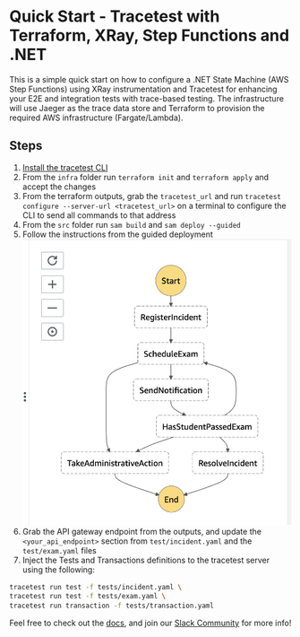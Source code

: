# Quick Start - Tracetest with Terraform, XRay, Step Functions and .NET

This is a simple quick start on how to configure a .NET State Machine (AWS Step Functions) using XRay instrumentation and Tracetest for enhancing your E2E and integration tests with trace-based testing. The infrastructure will use Jaeger as the trace data store and Terraform to provision the required AWS infrastructure (Fargate/Lambda).

## Steps

1. [Install the tracetest CLI](https://github.com/kubeshop/tracetest/blob/main/docs/installing.md#cli-installation)
2. From the `infra` folder run `terraform init` and `terraform apply` and accept the changes
3. From the terraform outputs, grab the `tracetest_url` and run `tracetest configure --server-url <tracetest_url>` on a terminal to configure the CLI to send all commands to that address
4. From the `src` folder run `sam build` and `sam deploy --guided`
5. Follow the instructions from the guided deployment
![functions](./assets/functions.png)
6. Grab the API gateway endpoint from the outputs, and update the `<your_api_endpoint>` section from `test/incident.yaml` and the `test/exam.yaml` files
7. Inject the Tests and Transactions definitions to the tracetest server  using the following:

```bash
tracetest run test -f tests/incident.yaml \
tracetest run test -f tests/exam.yaml \
tracetest run transaction -f tests/transaction.yaml
```

Feel free to check out the [docs](https://docs.tracetest.io/), and join our [Slack Community](https://dub.sh/tracetest-community) for more info!
